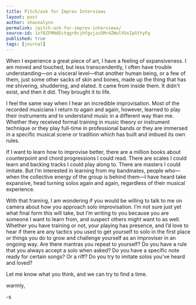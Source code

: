 ```yaml
---
title: Pitch/ask for Improv Interviews
layout: post
author: shaunalynn
permalink: /pitch-ask-for-improv-interviews/
source-id: 1zf8ZFMHdEctqgr0cjhfgxjzu5Mr4ZWulVUsIpGtYyFg
published: true
tags: [journal]
---
```


When I experience a great piece of art, I have a feeling of expansiveness. I am moved and touched, but less transcendently, I often have trouble understanding—on a visceral level—that another human being, or a few of them, just some other sacks of skin and bones, made up the thing that has me shivering, shuddering, and elated. It came from inside them. It didn't exist, and then it did. They brought it to life. 

I feel the same way when I hear an incredible improvisation. Most of the recorded musicians I return to again and again, however, learned to play their instruments and to understand music in a different way than me. Whether they received formal training in music theory or instrument technique or they play full-time in professional bands or they are immersed in a specific musical scene or tradition which has built and imbued its own rules.

If I want to learn how to improvise better, there are a million books about counterpoint and chord progressions I could read. There are scales I could learn and backing tracks I could play along to. There are masters I could imitate. But I’m interested in learning from my bandmates, people who—when the collective energy of the group is behind them—I have heard take expansive, head turning solos again and again, regardless of their musical experience.

With that framing, I am wondering if you would be willing to talk to me on camera about how you approach solo improvisation. I’m not sure just yet what final form this will take, but I’m writing to you because you are someone I want to learn from, and suspect others might want to as well. Whether you have training or not, your playing has presence, and I’d love to hear if there are any tactics you used to get yourself to solo in the first place or things you do to grow and challenge yourself as an improviser in an ongoing way. Are there mantras you repeat to yourself? Do you have a rule that you always accept a solo when asked? Do you have a specific note ready for certain songs? Or a riff? Do you try to imitate solos you've heard and loved?

Let me know what you think, and we can try to find a time.

warmly, 

-s
